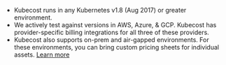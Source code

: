 * Kubecost runs in any Kubernetes v1.8 (Aug 2017) or greater environment.
* We actively test against versions in AWS, Azure, & GCP. Kubecost has provider-specific billing integrations for all three of these providers.
* Kubecost also supports on-prem and air-gapped environments. For these environments, you can bring custom pricing sheets for individual assets. [Learn more](https://github.com/kubecost/docs/blob/master/air-gapped.md#q-how-do-i-configure-prices-for-my-on-premise-assets)
